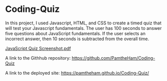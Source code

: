 # Coding-Quiz

In this project, I used Javascript, HTML, and CSS to create a timed quiz that will test your Javascript fundamentals. The user has 100 seconds to answer five questions about JavaScript fundamentals. If the user selects an incorrect answer, then 10 seconds is subtracted from the overall time.

[JavaScript Quiz Screenshot.pdf](https://github.com/PamtheHam/Coding-Quiz/files/6781343/JavaScript.Quiz.Screenshot.pdf)

A link to the Githhub repository:
https://github.com/PamtheHam/Coding-Quiz

A link to the deployed site:
https://pamtheham.github.io/Coding-Quiz/
